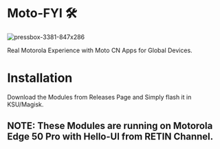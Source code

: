 # Moto-FYI 🛠️
![pressbox-3381-847x286](https://github.com/its-ashu-otf/Moto-FYI/assets/85825366/365d7023-b980-4187-9e91-1e2f4cdb3952)

Real Motorola Experience with Moto CN Apps for Global Devices.

# Installation

Download the Modules from Releases Page and Simply flash it in KSU/Magisk.

## NOTE: These Modules are running on Motorola Edge 50 Pro with Hello-UI from RETIN Channel.
